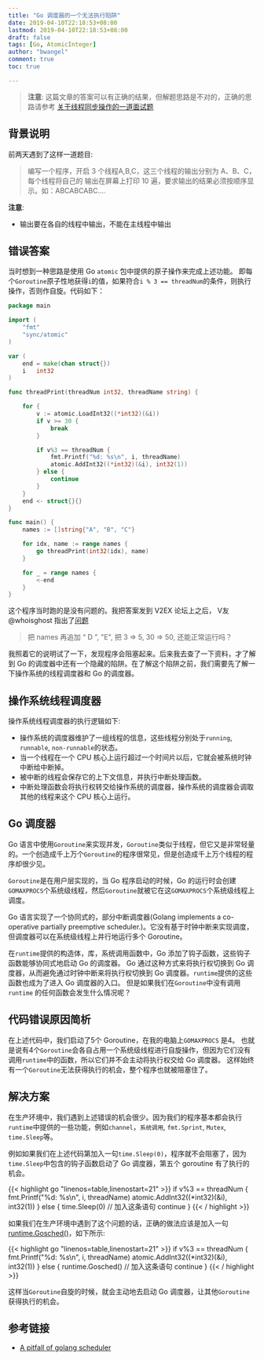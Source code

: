 ```yaml
---
title: "Go 调度器的一个无法执行陷阱"
date: 2019-04-10T22:18:53+08:00
lastmod: 2019-04-10T22:18:53+08:00
draft: false
tags: [Go, AtomicInteger]
author: "bwangel"
comment: true
toc: true

---
```


> __注意__: 这篇文章的答案可以有正确的结果，但解题思路是不对的，正确的思路请参考 [关于线程同步操作的一道面试题](/2019/04/13/go-sync-channel/)

<!--more-->

## 背景说明

前两天遇到了这样一道题目:

> 编写一个程序，开启 3 个线程A,B,C，这三个线程的输出分别为 A、B、C，每个线程将自己的 输出在屏幕上打印 10 遍，要求输出的结果必须按顺序显示。如：ABCABCABC....

__注意__: 

+ 输出要在各自的线程中输出，不能在主线程中输出

## 错误答案

当时想到一种思路是使用 Go `atomic` 包中提供的原子操作来完成上述功能。
即每个`Goroutine`原子性地获得`i`的值，如果符合`i % 3 == threadNum`的条件，则执行操作，否则作自旋。代码如下：

```go
package main

import (
	"fmt"
	"sync/atomic"
)

var (
	end = make(chan struct{})
	i   int32
)

func threadPrint(threadNum int32, threadName string) {

	for {
		v := atomic.LoadInt32((*int32)(&i))
		if v >= 30 {
			break
		}

		if v%3 == threadNum {
			fmt.Printf("%d: %s\n", i, threadName)
			atomic.AddInt32((*int32)(&i), int32(1))
		} else {
			continue
		}
	}
	end <- struct{}{}
}

func main() {
	names := []string{"A", "B", "C"}

	for idx, name := range names {
		go threadPrint(int32(idx), name)
	}

	for _ = range names {
		<-end
	}
}
```

这个程序当时跑的是没有问题的。我把答案发到 V2EX 论坛上之后， V友 @whoisghost 指出了[问题](https://www.v2ex.com/t/552620#r_7143228)

> 把 names 再追加 “ D ”, "E", 把 3 => 5, 30 => 50, 还能正常运行吗？

我照着它的说明试了一下，发现程序会阻塞起来。后来我去查了一下资料，才了解到 Go 的调度器中还有一个隐藏的陷阱。在了解这个陷阱之前，我们需要先了解一下操作系统的线程调度器和 Go 的调度器。

## 操作系统线程调度器

操作系统线程调度器的执行逻辑如下:

  + 操作系统的调度器维护了一组线程的信息，这些线程分别处于`running`, `runnable`, `non-runnable`的状态。
  + 当一个线程在一个 CPU 核心上运行超过一个时间片以后，它就会被系统时钟中断给中断掉。
  + 被中断的线程会保存它的上下文信息，并执行中断处理函数。
  + 中断处理函数会将执行权转交给操作系统的调度器，操作系统的调度器会调取其他的线程来这个 CPU 核心上运行。

## Go 调度器

Go 语言中使用`Goroutine`来实现并发，`Goroutine`类似于线程，但它又是非常轻量的。一个创造成千上万个`Goroutine`的程序很常见，但是创造成千上万个线程的程序却很少见。

`Goroutine`是在用户层实现的，当 Go 程序启动的时候，Go 的运行时会创建`GOMAXPROCS`个系统级线程，然后`Goroutine`就被它在这`GOMAXPROCS`个系统级线程上调度。

Go 语言实现了一个协同式的，部分中断调度器(Golang implements a co-operative partially preemptive scheduler.)。它没有基于时钟中断来实现调度，但调度器可以在系统级线程上并行地运行多个 Goroutine。

在`runtime`提供的构造体，库，系统调用函数中，Go 添加了钩子函数，这些钩子函数能够协同式地启动 Go 的调度器。
Go 通过这种方式来将执行权切换到 Go 调度器，从而避免通过时钟中断来将执行权切换到 Go 调度器。`runtime`提供的这些函数也成为了进入 Go 调度器的入口。
但是如果我们在`Goroutine`中没有调用 `runtime` 的任何函数会发生什么情况呢？

## 代码错误原因简析

在上述代码中，我们启动了5个 Goroutine，在我的电脑上`GOMAXPROCS` 是4。
也就是说有4个`Goroutine`会各自占用一个系统级线程进行自旋操作，但因为它们没有调用`runtime`中的函数，所以它们并不会主动将执行权交给 Go 调度器。
这样始终有一个`Goroutine`无法获得执行的机会，整个程序也就被阻塞住了。

## 解决方案

在生产环境中，我们遇到上述错误的机会很少。因为我们的程序基本都会执行`runtime`中提供的一些功能，例如`channel`，`系统调用`, `fmt.Sprint`, `Mutex`, `time.Sleep`等。

例如如果我们在上述代码第加入一句`time.Sleep(0)`，程序就不会阻塞了，因为`time.Sleep`中包含的钩子函数启动了 Go 调度器，第五个 goroutine 有了执行的机会。

{{< highlight go "linenos=table,linenostart=21" >}}
		if v%3 == threadNum {
			fmt.Printf("%d: %s\n", i, threadName)
			atomic.AddInt32((*int32)(&i), int32(1))
		} else {
			time.Sleep(0) // 加入这条语句
			continue
		}
{{< / highlight >}}

如果我们在生产环境中遇到了这个问题的话，正确的做法应该是加入一句 [runtime.Gosched()](https://golang.org/pkg/runtime/#Gosched)，如下所示:

{{< highlight go "linenos=table,linenostart=21" >}}
		if v%3 == threadNum {
			fmt.Printf("%d: %s\n", i, threadName)
			atomic.AddInt32((*int32)(&i), int32(1))
		} else {
			runtime.Gosched() // 加入这条语句
			continue
		}
{{< / highlight >}}

这样当`Goroutine`自旋的时候，就会主动地去启动 Go 调度器，让其他`Goroutine`获得执行的机会。

## 参考链接

+ [A pitfall of golang scheduler](http://www.sarathlakshman.com/2016/06/15/pitfall-of-golang-scheduler)

